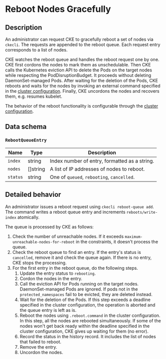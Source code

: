 Reboot Nodes Gracefully
======================

Description
-----------

An administrator can request CKE to gracefully reboot a set of nodes via `ckecli`.
The requests are appended to the reboot queue.
Each request entry corresponds to a list of nodes.

CKE watches the reboot queue and handles the reboot request one by one.
CKE first cordons the nodes to mark them as unschedulable.
Then CKE calls the Kubernetes eviction API to delete the Pods on the target nodes while respecting the PodDisruptionBudget.
It proceeds without deleting DaemonSet-managed Pods.
After waiting for the deletion of the Pods, CKE reboots and waits for the nodes by invoking an external command specified in the [cluster configuration](cluster.md#reboot).
Finally, CKE uncordons the nodes and recovers them, e.g. resumes kubelet.

The behavior of the reboot functionality is configurable through the [cluster configuration](cluster.md#reboot).


Data schema
-----------

### `RebootQueueEntry`

| Name     | Type     | Description                                   |
| -------- | -------- | --------------------------------------------- |
| `index`  | string   | Index number of entry, formatted as a string. |
| `nodes`  | []string | A list of IP addresses of nodes to reboot.    |
| `status` | string   | One of `queued`, `rebooting`, `cancelled`.    |


Detailed behavior
-----------------

An administrator issues a reboot request using `ckecli reboot-queue add`.
The command writes a reboot queue entry and increments `reboots/write-index` atomically.

The queue is processed by CKE as follows:

1. Check the number of unreachable nodes. If it exceeds `maximum-unreachable-nodes-for-reboot` in the constraints, it doesn't process the queue.
2. Check the reboot queue to find an entry. If the entry's status is `cancelled`, remove it and check the queue again. If there is no entry, CKE stops the processing.
3. For the first entry in the reboot queue, do the following steps.
   1. Update the entry status to `rebooting`.
   2. Cordon the nodes in the entry.
   3. Call the eviction API for Pods running on the target nodes.  DaemonSet-managed Pods are ignored.  If pods not in the `protected_namespaces` fail to be evicted, they are deleted instead.
   4. Wait for the deletion of the Pods.  If this step exceeds a deadline specified in the cluster configuration, the operation is aborted and the queue entry is left as is.
   5. Reboot the nodes using `.reboot.command` in the cluster configuration. In this step, all the nodes are rebooted simultaneously. If some of the nodes won't get back ready within the deadline specified in the cluster configuration, CKE gives up waiting for them (no error).
   6. Record the status in the history record.  It includes the list of nodes that failed to reboot.
   7. Remove the entry.
   8. Uncordon the nodes.


[LabelSelector]: https://kubernetes.io/docs/concepts/overview/working-with-objects/labels/#label-selectors
